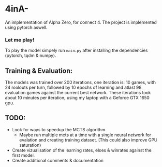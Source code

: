 # 4inA-
An implementation of Alpha Zero, for connect 4. The project is implemented using pytorch aswell.

### Let me play!
To play the model simpely run `main.py` after installing the dependencies (pytorch, tqdm & numpy).


## Training & Evaluation:
The models was trained over 200 iterations, one iteration is: 
10 games, with 24 roolouts per turn, followed by 10 epochs of learning and atlast 98 evaluation games against the current best network. These iterations took about 10 minutes per iteration, using my laptop with a Geforce GTX 1650 gpu. 

## TODO:
* Look for ways to speedup the MCTS algorithm
    * Maybe run multiple mcts at a time with a single neural network for evalation and creating training dataset. (This could also improve GPU saturation)
* Create vizualisation of the learning rates, eloes & winrates against the first model.
* Create additional comments & documentation